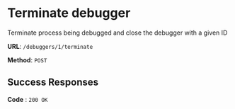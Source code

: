 # Terminate debugger

Terminate process being debugged and close the debugger with a given ID

**URL**: `/debuggers/1/terminate`

**Method**: `POST`

## Success Responses

**Code** : `200 OK`

